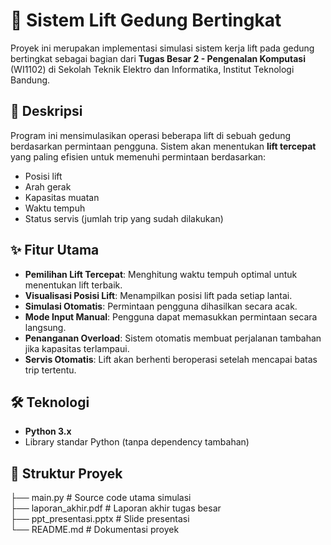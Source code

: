 # 🚪 Sistem Lift Gedung Bertingkat

Proyek ini merupakan implementasi simulasi sistem kerja lift pada gedung bertingkat sebagai bagian dari **Tugas Besar 2 - Pengenalan Komputasi** (WI1102) di Sekolah Teknik Elektro dan Informatika, Institut Teknologi Bandung.

## 📌 Deskripsi
Program ini mensimulasikan operasi beberapa lift di sebuah gedung berdasarkan permintaan pengguna. Sistem akan menentukan **lift tercepat** yang paling efisien untuk memenuhi permintaan berdasarkan:
- Posisi lift
- Arah gerak
- Kapasitas muatan
- Waktu tempuh
- Status servis (jumlah trip yang sudah dilakukan)

## ✨ Fitur Utama
- **Pemilihan Lift Tercepat**: Menghitung waktu tempuh optimal untuk menentukan lift terbaik.
- **Visualisasi Posisi Lift**: Menampilkan posisi lift pada setiap lantai.
- **Simulasi Otomatis**: Permintaan pengguna dihasilkan secara acak.
- **Mode Input Manual**: Pengguna dapat memasukkan permintaan secara langsung.
- **Penanganan Overload**: Sistem otomatis membuat perjalanan tambahan jika kapasitas terlampaui.
- **Servis Otomatis**: Lift akan berhenti beroperasi setelah mencapai batas trip tertentu.

## 🛠️ Teknologi
- **Python 3.x**
- Library standar Python (tanpa dependency tambahan)

## 📂 Struktur Proyek
├── main.py              # Source code utama simulasi              
├── laporan_akhir.pdf    # Laporan akhir tugas besar   
├── ppt_presentasi.pptx  # Slide presentasi   
└── README.md            # Dokumentasi proyek    

